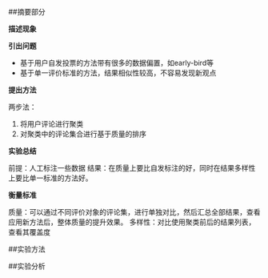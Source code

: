
##摘要部分

**描述现象**

	



**引出问题**

* 基于用户自发投票的方法带有很多的数据偏置，如early-bird等
* 基于单一评价标准的方法，结果相似性较高，不容易发现新观点

**提出方法**

两步法：

1. 将用户评论进行聚类
2. 对聚类中的评论集合进行基于质量的排序

**实验总结**

前提：人工标注一些数据
结果：在质量上要比自发标注的好，同时在结果多样性上要比单一标准的方法好。

**衡量标准**

质量：可以通过不同评价对象的评论集，进行单独对比，然后汇总全部结果，查看应用新方法后，整体质量的提升效果。
多样性：对比使用聚类前后的结果列表，查看其覆盖度


##实验方法




##实验分析

